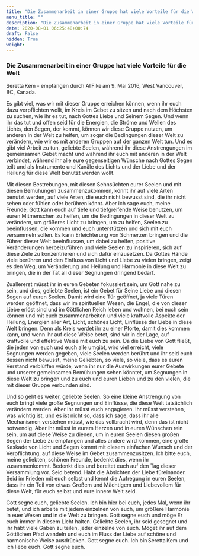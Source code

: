```yaml
---
title: "Die Zusammenarbeit in einer Gruppe hat viele Vorteile für die Welt"
menu_title: ""
description: "Die Zusammenarbeit in einer Gruppe hat viele Vorteile für die Welt"
date: 2020-08-01 06:25:48+00:74
draft: False
hidden: True
weight:
---
```

### Die Zusammenarbeit in einer Gruppe hat viele Vorteile für die Welt 

Seretta Kem - empfangen durch Al Fike am 9. Mai 2016, West Vancouver, BC, Kanada. 

Es gibt viel, was wir mit dieser Gruppe erreichen können, wenn ihr euch dazu verpflichten wollt, im Kreis im Gebet zu sitzen und nach dem Höchsten zu suchen, wie ihr es tut, nach Gottes Liebe und Seinem Segen. Und wenn ihr das tut und offen seid für die Energien, die Ströme und Wellen des Lichts, den Segen, der kommt, können wir diese Gruppe nutzen, um anderen in der Welt zu helfen, um sogar die Bedingungen dieser Welt zu verändern, wie wir es mit anderen Gruppen auf der ganzen Welt tun. Und es gibt viel Arbeit zu tun, geliebte Seelen, während ihr diese Anstrengungen im gemeinsamen Gebet macht und während ihr euch mit anderen in der Welt verbindet, während ihr alle eure gegenseitigen Wünsche nach Gottes Segen teilt und als Instrumente und Kanäle des Lichts und der Liebe und der Heilung für diese Welt benutzt werden wollt. 

Mit diesen Bestrebungen, mit diesen Sehnsüchten eurer Seelen und mit diesen Bemühungen zusammenzukommen, könnt ihr auf viele Arten benutzt werden, auf viele Arten, die euch nicht bewusst sind, die ihr nicht sehen oder fühlen oder berühren könnt. Aber ich sage euch, meine Freunde, Gott kann euch auf tiefe und tiefgreifende Weise benutzen, um euren Mitmenschen zu helfen, um die Bedingungen in dieser Welt zu verändern, um größeres Licht zu bringen, um zu helfen, Seelen zu beeinflussen, die kommen und euch unterstützen und sich mit euch versammeln sollen. Es kann Erleichterung von Schmerzen bringen und die Führer dieser Welt beeinflussen, um dabei zu helfen, positive Veränderungen herbeizuführen und viele Seelen zu inspirieren, sich auf diese Ziele zu konzentrieren und sich dafür einzusetzen. Da Gottes Hände viele berühren und den Einfluss von Licht und Liebe zu vielen bringen, zeigt es den Weg, um Veränderung und Heilung und Harmonie in diese Welt zu bringen, die in der Tat all dieser Segnungen dringend bedarf. 

Zuallererst müsst ihr in euren Gebeten fokussiert sein, um Gott nahe zu sein, und dies, geliebte Seelen, ist ein Gebet für Seine Liebe und diesen Segen auf euren Seelen. Damit wird eine Tür geöffnet, ja viele Türen werden geöffnet, dass wir im spirituellen Wesen, die Engel, die von dieser Liebe erlöst sind und im Göttlichen Reich leben und wohnen, bei euch sein können und mit euch zusammenarbeiten und viele kraftvolle Aspekte der Heilung, Energien aller Art, Licht, schönes Licht, Einflüsse der Liebe in diese Welt bringen. Denn als Kreis werdet ihr zu einer Pforte, damit dies kommen kann, und wenn ihr auf diese Weise betet, sind wir in der Lage, auf kraftvolle und effektive Weise mit euch zu sein. Da die Liebe von Gott fließt, die jeden von euch und euch alle umgibt, wird viel erreicht, viele Segnungen werden gegeben, viele Seelen werden berührt und ihr seid euch dessen nicht bewusst, meine Geliebten, so viele, so viele, dass es euren Verstand verblüffen würde, wenn ihr nur die Auswirkungen eurer Gebete und unserer gemeinsamen Bemühungen sehen könntet, um Segnungen in diese Welt zu bringen und zu euch und euren Lieben und zu den vielen, die mit dieser Gruppe verbunden sind. 

Und so geht es weiter, geliebte Seelen. So eine kleine Anstrengung von euch bringt viele große Segnungen und Einflüsse, die diese Welt tatsächlich verändern werden. Aber ihr müsst euch engagieren. Ihr müsst verstehen, was wichtig ist, und es ist nicht so, dass ich sage, dass ihr alle Mechanismen verstehen müsst, wie das vollbracht wird, denn das ist nicht notwendig. Aber ihr müsst in eurem Herzen und in euren Wünschen rein sein, um auf diese Weise zu dienen, um in euren Seelen diesen großen Segen der Liebe zu empfangen und alles andere wird kommen, eine große Kaskade von Licht und Segen kommt mit diesem einfachen Wunsch und der Verpflichtung, auf diese Weise im Gebet zusammenzusitzen. Ich bitte euch, meine geliebten, schönen Freunde, bedenkt dies, wenn ihr zusammenkommt. Bedenkt dies und bereitet euch auf den Tag dieser Versammlung vor. Seid betend. Habt die Absichten der Liebe füreinander. Seid im Frieden mit euch selbst und kennt die Aufregung in euren Seelen, dass ihr ein Teil von etwas Großem und Mächtigem und Liebevollem für diese Welt, für euch selbst und eure innere Welt seid. 

Gott segne euch, geliebte Seelen. Ich bin hier bei euch, jedes Mal, wenn ihr betet, und ich arbeite mit jedem einzelnen von euch, um größere Harmonie in euer Wesen und in die Welt zu bringen. Gott segne euch und möge Er euch immer in diesem Licht halten. Geliebte Seelen, ihr seid gesegnet und ihr habt viele Gaben zu teilen, jeder einzelne von euch. Möget ihr auf dem Göttlichen Pfad wandeln und euch im Fluss der Liebe auf schöne und harmonische Weise ausdrücken. Gott segne euch. Ich bin Seretta Kem und ich liebe euch. Gott segne euch. 
